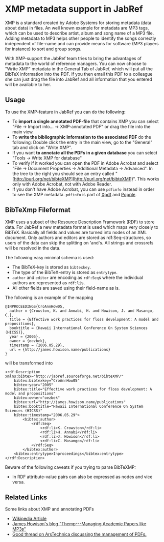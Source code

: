 # XMP metadata support in JabRef

XMP is a standard created by Adobe Systems for storing metadata \(data about data\) in files. An well known example for metadata are MP3 tags, which can be used to describe artist, album and song name of a MP3 file. Adding metadata to MP3 helps other people to identify the songs correctly independent of file-name and can provide means for software \(MP3 players for instance\) to sort and group songs.

With XMP-support the JabRef team tries to bring the advantages of metadata to the world of reference managers. You can now choose to "Write XMP" metadata in the General Tab of JabRef, which will put all the BibTeX information into the PDF. If you then email this PDF to a colleague she can just drag the file into JabRef and all information that you entered will be available to her.

## Usage

To use the XMP-feature in JabRef you can do the following:

* To **import a single annotated PDF-file** that contains XMP you can select "File → Import into... → XMP-annotated PDF" or drag the file into the main view.
* To **write the bibliographic information to the associated PDF** do the following: Double click the entry in the main view, go to the "General" tab and click on "Write XMP".
* If you want **to annotate all the PDFs in a given database** you can select "Tools → Write XMP for database"
* To verify if it worked you can open the PDF in Adobe Acrobat and select "File → Document Properties → Additional Metadata → Advanced". In the tree to the right you should see an entry called "[http://purl.org/net/bibteXMP](http://purl.org/net/bibteXMP)". This works only with Adobe Acrobat, not with Adobe Reader.
* If you don't have Adobe Acrobat, you can use `pdfinfo` instead in order to see the XMP metadata. `pdfinfo` is part of [Xpdf](http://www.foolabs.com/xpdf/) and [Popple](http://poppler.freedesktop.org).

## BibTeXmp Fileformat

XMP uses a subset of the Resource Description Framework \(RDF\) to store data. For JabRef a new metadata format is used which maps very closely to BibTeX. Basically all fields and values are turned into nodes of an XML document. Only authors and editors are stored as rdf:Seq-structures, so users of the data can skip the splitting on 'and's. All strings and crossrefs will be resolved in the data.

The following easy minimal schema is used:

* The BibTeX-key is stored as `bibtexkey`.
* The type of the BibTeX-entry is stored as `entrytype`.
* `author` and `editor` are encoding as `rdf:Seq`s where the individual authors are represented as `rdf:li`s.
* All other fields are saved using their field-name as is.

The following is an example of the mapping

```text
@INPROCEEDINGS{CroAnnHow05,
  author = {Crowston, K. and Annabi, H. and Howison, J. and Masango, C.},
  title = {Effective work practices for floss development: A model and propositions},
  booktitle = {Hawaii International Conference On System Sciences (HICSS)},
  year = {2005},
  owner = {oezbek},
  timestamp = {2006.05.29},
  url = {http://james.howison.name/publications}
}
```

will be transformed into

```markup
<rdf:Description xmlns:bibtex="http://jabref.sourceforge.net/bibteXMP/"
    bibtex:bibtexkey="CroAnnHow05"
    bibtex:year="2005"
    bibtex:title="Effective work practices for floss development: A model and propositions"
    bibtex:owner="oezbek"
    bibtex:url="http://james.howison.name/publications"
    bibtex:booktitle="Hawaii International Conference On System Sciences (HICSS)"
    bibtex:timestamp="2006.05.29">
        <bibtex:author>
            <rdf:Seq>
                <rdf:li>K. Crowston</rdf:li>
                <rdf:li>H. Annabi</rdf:li>
                <rdf:li>J. Howison</rdf:li>
                <rdf:li>C. Masango</rdf:li>
            </rdf:Seq>
        </bibtex:author>
    <bibtex:entrytype>Inproceedings</bibtex:entrytype>
</rdf:Description>
```

Beware of the following caveats if you trying to parse BibTeXMP:

* In RDF attribute-value pairs can also be expressed as nodes and vice versa.

## Related Links

Some links about XMP and annotating PDFs

* [Wikipedia Article](https://en.wikipedia.org/wiki/Extensible_Metadata_Platform)
* [James Howison's blog "Themp---Managing Academic Papers like MP3s"](https://web.archive.org/web/20110424121251/http://freelancepropaganda.com/themp/)
* [Good thread on ArsTechnica discussing the management of PDFs.](http://arstechnica.com/civis/viewtopic.php?f=19&t=408429)

